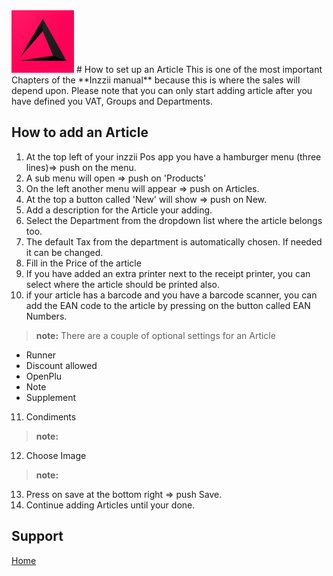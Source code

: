 <img src="../Assets/Pictures/play_store_512.png" alt="inzzii logo" width="100"/>
# How to set up an Article
This is one of the most important Chapters of the **Inzzii manual** because this is where the sales will depend upon. Please note that you can only start adding article after you have defined you VAT, Groups and Departments.

## How to add an Article

1. At the top left of your inzzii Pos app you have a hamburger menu (three lines)=> push on the menu.
2. A sub menu will open => push on 'Products'
3. On the left another menu will appear => push on Articles. 
4. At the top a button called 'New' will show => push on New.
5. Add a description for the Article your adding.
6. Select the Department from the dropdown list where the article belongs too.
7. The default Tax from the department is automatically chosen. If needed it can be changed.
8. Fill in the Price of the article
9. If you have added an extra printer next to the receipt printer, you can select where the article should be printed also.
10. if your article has a barcode and you have a barcode scanner, you can add the EAN code to the article by pressing on the button called EAN Numbers.

> **note:** There are a couple of optional settings for an Article 
- Runner
- Discount allowed
- OpenPlu
- Note
- Supplement
11. Condiments
> **note:**
12. Choose Image
> **note:**
13. Press on save at the bottom right => push Save.
14. Continue adding Articles until your done.


## Support
[Home](../index.md)
